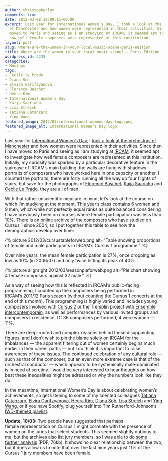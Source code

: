 ```yaml
---
author: christopherlux
comments: true
date: 2012-03-08 10:00:11+00:00
excerpt: Last year for International Women’s Day, I took a look at the orchestras
  of Manchester and how women were represented in their activities. Since then I have
  moved to Paris and seeing as I am studying at IRCAM, it seemed apt to investigate
  how well female composers were represented at this institution.
layout: post
slug: where-are-the-women-in-your-local-music-scene-paris-edition
title: Where are the women in your local music scene? — Paris Edition
wordpress_id: 2235
categories:
- Musings
tags:
- Cecile le Prado
- Diana Soh
- Elvira Garifzyanova
- Florence Baschet
- Heera Kim
- International Women’s Day
- Kaija Saariaho
- Lisa Streich
- Tatiana Catanzaro
- Ying Wang
featured_image: 2012/03/international-womens-day-logo.png
featured_image_alt: International Women’s Day logo
---
```


Last year for [International Women’s Day](http://www.internationalwomensday.com/), I [took a look at the orchestras of Manchester](http://www.chrisswithinbank.net/2011/03/where-are-the-women-in-your-local-music-scene/) and how women were represented in their activities. Since then I have moved to Paris and seeing as I am studying at [IRCAM](http://www.ircam.fr), it seemed apt to investigate how well female composers are represented at this institution. Initially, my curiosity was sparked by a particular decorative feature in the staircase of IRCAM’s main building: the walls are hung with shadowy portraits of composers who have worked here in one capacity or another. I counted the portraits; there are forty running all the way up four flights of stairs, but save for the photographs of [Florence Baschet](http://www.florencebaschet.com/), [Kaija Saariaho](http://www.saariaho.org/) and [Cecile Le Prado](http://brahms.ircam.fr/cecile-le-prado), they are all of men.

With that rather unscientific measure in mind, let’s look at the course on which I’m studying at the moment. This year’s class contains 6 women and 9 men, which while not perfectly equal ranks as quite balanced considering I have previously been on courses where female participation was less than 10%. There is [an online archive](http://www.ircam.fr/600.html) of the composers who have studied on Cursus 1 since 2004, so I put together this table to see how the demographics develop over time:

{% picture 2012/03/cursustableforweb.png alt="Table showing proportions of female and male participants in IRCAM’s Cursus 1 programme." %}

Over nine years, the mean female participation is 27%, once dropping as low as 10% (in 2006/07) and only twice hitting its peak of 40%.

{% picture alignright 2012/03/seasonpieforweb.png alt="Pie chart showing 4 female composers against 32 male." %}

As a way of seeing how this is reflected in IRCAM’s public-facing programming, I counted up the composers being performed in IRCAM’s [2011/12 Paris season](http://www.ircam.fr/saison.html) (without counting the Cursus 1 concerts at the end of this month). This programming is highly varied and includes young composers involved with [Cursus 2](http://www.ircam.fr/cursus.html?&L=1#c3273) or the Tremplin project with [Ensemble intercontemporain](http://www.ensembleinter.com/), as well as performances by various invited groups and composers in residence. Of 36 composers performed, 4 were women — 11%.

There are deep-rooted and complex reasons behind these disappointing figures, and I don’t wish to pin the blame solely on IRCAM for the imbalances — the apparent filtering out of women certainly begins much earlier in their career paths — but I do think it is important to raise awareness of these issues. The continued celebration of any cultural role — such as that of the composer, but an even more extreme case is that of the orchestral conductor — which appears to be systemically male-dominated is in need of scrutiny. I would be very interested to hear thoughts on how best these inequalities might be adressed or why the numbers look like they do.

In the meantime, International Women’s Day is about celebrating women’s achievements, so get listening to some of my talented colleagues [Tatiana Catanzaro](http://www.youtube.com/watch?v=c5vbLzYnkY4), [Elvira Garifzyanova](http://www.composers21.com/compdocs/garifzyanovae.htm), [Heera Kim](http://www.heerakim.com/), [Diana Soh](http://www.dianasoh.com/), [Lisa Streich](http://lisastreich.se/) and [Ying Wang](http://www.yingwang.de/), or if you have Spotify, plug yourself into Tim Rutherford-Johnson’s [IWD-themed playlist](http://johnsonsrambler.wordpress.com/2012/03/08/no-dead-white-guys-new-music-for-international-womens-day-2012/).

**Update, 10/03:** Two people have suggested that perhaps female representation on Cursus 1 might correlate with the presence of women on the juries that select students. This seemed slightly dubious to me, but the archives also list jury members, so I was able to do [some further analysis](http://www.chrisswithinbank.net/wp-content/uploads/2012/03/iwd-gender-audit.pdf) (PDF, 76kb). It shows no clear relationship between the two, but it does allow us to note that over the last nine years just 11% of the Cursus 1 jury members have been female.
